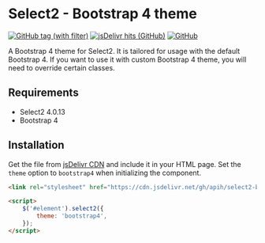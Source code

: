 # Select2 - Bootstrap 4 theme

[![GitHub tag (with filter)](https://img.shields.io/github/v/tag/apih/select2-bootstrap4?style=flat-square)](https://github.com/apih/select2-bootstrap4)
[![jsDelivr hits (GitHub)](https://img.shields.io/jsdelivr/gh/hm/apih/select2-bootstrap4?style=flat-square)](https://www.jsdelivr.com/package/gh/apih/select2-bootstrap4)
[![GitHub](https://img.shields.io/github/license/apih/select2-bootstrap4?style=flat-square)](LICENSE.md)

A Bootstrap 4 theme for Select2. It is tailored for usage with the default Bootstrap 4. If you want to use it with custom Bootstrap 4 theme, you will need to override certain classes.

## Requirements

- Select2 4.0.13
- Bootstrap 4

## Installation

Get the file from [jsDelivr CDN](https://www.jsdelivr.com/package/gh/apih/select2-bootstrap4) and include it in your HTML page. Set the `theme` option to `bootstrap4` when initializing the component.

```html
<link rel="stylesheet" href="https://cdn.jsdelivr.net/gh/apih/select2-bootstrap4@latest/dist/style.min.css">

<script>
    $('#element').select2({
        theme: 'bootstrap4',
    });
</script>
```
